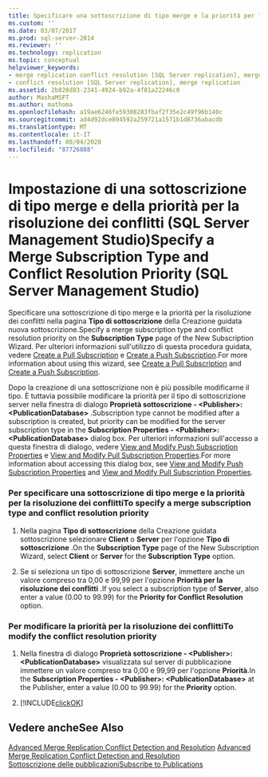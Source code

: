 ```yaml
---
title: Specificare una sottoscrizione di tipo merge e la priorità per la risoluzione dei conflitti (SQL Server Management Studio) | Microsoft Docs
ms.custom: ''
ms.date: 03/07/2017
ms.prod: sql-server-2014
ms.reviewer: ''
ms.technology: replication
ms.topic: conceptual
helpviewer_keywords:
- merge replication conflict resolution [SQL Server replication], merge subscription resolvers
- conflict resolution [SQL Server replication], merge replication
ms.assetid: 2b828d83-2341-4924-b92a-4f81a22246c0
author: MashaMSFT
ms.author: mathoma
ms.openlocfilehash: a19ae6246fe59308283fbaf2f35e2c49f96b140c
ms.sourcegitcommit: ad4d92dce894592a259721a1571b1d8736abacdb
ms.translationtype: MT
ms.contentlocale: it-IT
ms.lasthandoff: 08/04/2020
ms.locfileid: "87726888"
---
```

# <a name="specify-a-merge-subscription-type-and-conflict-resolution-priority-sql-server-management-studio"></a><span data-ttu-id="6ed3e-102">Impostazione di una sottoscrizione di tipo merge e della priorità per la risoluzione dei conflitti (SQL Server Management Studio)</span><span class="sxs-lookup"><span data-stu-id="6ed3e-102">Specify a Merge Subscription Type and Conflict Resolution Priority (SQL Server Management Studio)</span></span>
  <span data-ttu-id="6ed3e-103">Specificare una sottoscrizione di tipo merge e la priorità per la risoluzione dei conflitti nella pagina **Tipo di sottoscrizione** della Creazione guidata nuova sottoscrizione.</span><span class="sxs-lookup"><span data-stu-id="6ed3e-103">Specify a merge subscription type and conflict resolution priority on the **Subscription Type** page of the New Subscription Wizard.</span></span> <span data-ttu-id="6ed3e-104">Per ulteriori informazioni sull'utilizzo di questa procedura guidata, vedere [Create a Pull Subscription](create-a-pull-subscription.md) e [Create a Push Subscription](create-a-push-subscription.md).</span><span class="sxs-lookup"><span data-stu-id="6ed3e-104">For more information about using this wizard, see [Create a Pull Subscription](create-a-pull-subscription.md) and [Create a Push Subscription](create-a-push-subscription.md).</span></span>  
  
 <span data-ttu-id="6ed3e-105">Dopo la creazione di una sottoscrizione non è più possibile modificarne il tipo. È tuttavia possibile modificare la priorità per il tipo di sottoscrizione server nella finestra di dialogo **Proprietà sottoscrizione - \<Publisher>:\<PublicationDatabase>** .</span><span class="sxs-lookup"><span data-stu-id="6ed3e-105">Subscription type cannot be modified after a subscription is created, but priority can be modified for the server subscription type in the **Subscription Properties - \<Publisher>: \<PublicationDatabase>** dialog box.</span></span> <span data-ttu-id="6ed3e-106">Per ulteriori informazioni sull'accesso a questa finestra di dialogo, vedere [View and Modify Push Subscription Properties](view-and-modify-push-subscription-properties.md) e [View and Modify Pull Subscription Properties](view-and-modify-pull-subscription-properties.md).</span><span class="sxs-lookup"><span data-stu-id="6ed3e-106">For more information about accessing this dialog box, see [View and Modify Push Subscription Properties](view-and-modify-push-subscription-properties.md) and [View and Modify Pull Subscription Properties](view-and-modify-pull-subscription-properties.md).</span></span>  
  
### <a name="to-specify-a-merge-subscription-type-and-conflict-resolution-priority"></a><span data-ttu-id="6ed3e-107">Per specificare una sottoscrizione di tipo merge e la priorità per la risoluzione dei conflitti</span><span class="sxs-lookup"><span data-stu-id="6ed3e-107">To specify a merge subscription type and conflict resolution priority</span></span>  
  
1.  <span data-ttu-id="6ed3e-108">Nella pagina **Tipo di sottoscrizione** della Creazione guidata sottoscrizione selezionare **Client** o **Server** per l'opzione **Tipo di sottoscrizione** .</span><span class="sxs-lookup"><span data-stu-id="6ed3e-108">On the **Subscription Type** page of the New Subscription Wizard, select **Client** or **Server** for the **Subscription Type** option.</span></span>  
  
2.  <span data-ttu-id="6ed3e-109">Se si seleziona un tipo di sottoscrizione **Server**, immettere anche un valore compreso tra 0,00 e 99,99 per l'opzione **Priorità per la risoluzione dei conflitti** .</span><span class="sxs-lookup"><span data-stu-id="6ed3e-109">If you select a subscription type of **Server**, also enter a value (0.00 to 99.99) for the **Priority for Conflict Resolution** option.</span></span>  
  
### <a name="to-modify-the-conflict-resolution-priority"></a><span data-ttu-id="6ed3e-110">Per modificare la priorità per la risoluzione dei conflitti</span><span class="sxs-lookup"><span data-stu-id="6ed3e-110">To modify the conflict resolution priority</span></span>  
  
1.  <span data-ttu-id="6ed3e-111">Nella finestra di dialogo **Proprietà sottoscrizione - \<Publisher>:\<PublicationDatabase>** visualizzata sul server di pubblicazione immettere un valore compreso tra 0,00 e 99,99 per l'opzione **Priorità**.</span><span class="sxs-lookup"><span data-stu-id="6ed3e-111">In the **Subscription Properties - \<Publisher>: \<PublicationDatabase>** at the Publisher, enter a value (0.00 to 99.99) for the **Priority** option.</span></span>  
  
2.  [!INCLUDE[clickOK](../../includes/clickok-md.md)]  
  
## <a name="see-also"></a><span data-ttu-id="6ed3e-112">Vedere anche</span><span class="sxs-lookup"><span data-stu-id="6ed3e-112">See Also</span></span>  
 <span data-ttu-id="6ed3e-113">[Advanced Merge Replication Conflict Detection and Resolution](merge/advanced-merge-replication-conflict-detection-and-resolution.md) </span><span class="sxs-lookup"><span data-stu-id="6ed3e-113">[Advanced Merge Replication Conflict Detection and Resolution](merge/advanced-merge-replication-conflict-detection-and-resolution.md) </span></span>  
 [<span data-ttu-id="6ed3e-114">Sottoscrizione delle pubblicazioni</span><span class="sxs-lookup"><span data-stu-id="6ed3e-114">Subscribe to Publications</span></span>](subscribe-to-publications.md)  
  
  
